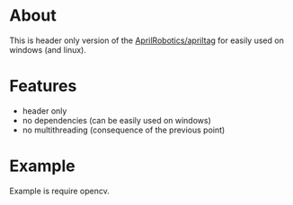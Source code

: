 # About
This is  header only version of the [AprilRobotics/apriltag](https://github.com/AprilRobotics/apriltag) for easily used on windows (and linux).

# Features
* header only
* no dependencies (can be easily used on windows)
* no multithreading (consequence of the previous point)

# Example
Example is require opencv.
